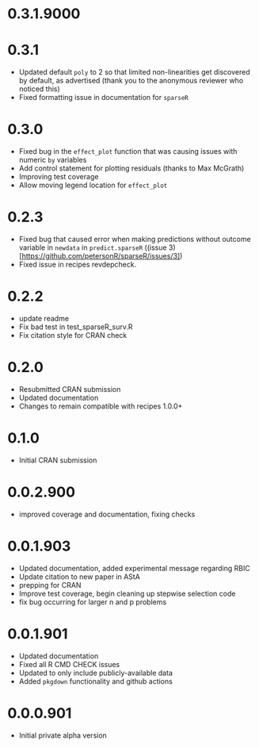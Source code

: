 # 0.3.1.9000

# 0.3.1

- Updated default `poly` to 2 so that limited non-linearities get discovered by default,
  as advertised (thank you to the anonymous reviewer who noticed this)
- Fixed formatting issue in documentation for `sparseR`

# 0.3.0

- Fixed bug in the `effect_plot` function that was causing issues with 
  numeric `by` variables
- Add control statement for plotting residuals (thanks to Max McGrath)
- Improving test coverage
- Allow moving legend location for `effect_plot`

# 0.2.3

- Fixed bug that caused error when making predictions 
  without outcome variable in `newdata` in `predict.sparseR`
  ((issue 3)[https://github.com/petersonR/sparseR/issues/3])
- Fixed issue in recipes revdepcheck. 

# 0.2.2

- update readme
- Fix bad test in test_sparseR_surv.R
- Fix citation style for CRAN check

# 0.2.0

- Resubmitted CRAN submission
- Updated documentation
- Changes to remain compatible with recipes 1.0.0+

# 0.1.0

- Initial CRAN submission

# 0.0.2.900

- improved coverage and documentation, fixing checks 

# 0.0.1.903

- Updated documentation, added experimental message regarding RBIC
- Update citation to new paper in AStA
- prepping for CRAN
- Improve test coverage, begin cleaning up stepwise selection code
- fix bug occurring for larger n and p problems

# 0.0.1.901

- Updated documentation
- Fixed all R CMD CHECK issues
- Updated to only include publicly-available data
- Added `pkgdown` functionality and github actions

# 0.0.0.901

- Initial private alpha version

